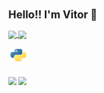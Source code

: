 ## Hello!! I'm Vitor 👋

<div>
  <a href="https://github.com/VituHonda"><img align="center" height="180em" src="https://github-readme-stats.vercel.app/api?username=vituhonda&show_icons=true&theme=github_dark">
  <a href="https://github.com/VituHonda"><img align="center" height="180em" src="https://github-readme-stats.vercel.app/api/top-langs/?username=vituhonda&layout=compact&langs_count=7&theme=github_dark">
</div>

</div>
<div style="display: inline_block"><br>
  <img align="center" alt="PythonIcon" height="30" width="40" src="https://raw.githubusercontent.com/devicons/devicon/master/icons/python/python-original.svg">
</div>
  
##

<div> 
  <a href = "mailto:vitorutk@gmail.com"><img src="https://img.shields.io/badge/-Gmail-%23333?style=for-the-badge&logo=gmail&logoColor=white" target="_blank"></a>
  <a href="https://www.linkedin.com/in/vitorutagawatanabe/" target="_blank"><img src="https://img.shields.io/badge/-LinkedIn-%230077B5?style=for-the-badge&logo=linkedin&logoColor=white" target="_blank"></a> 
</div>

<!--
**VituHonda/VituHonda** is a ✨ _special_ ✨ repository because its `README.md` (this file) appears on your GitHub profile.

Here are some ideas to get you started:

- 🔭 I’m currently working on ...
- 🌱 I’m currently learning ...
- 👯 I’m looking to collaborate on ...
- 🤔 I’m looking for help with ...
- 💬 Ask me about ...
- 📫 How to reach me: ...
- 😄 Pronouns: ...
- ⚡ Fun fact: ...
-->
